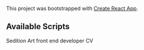 This project was bootstrapped with [Create React App](https://github.com/facebook/create-react-app).

## Available Scripts

Sedition Art front end developer CV
